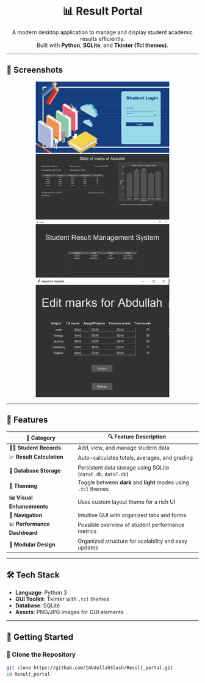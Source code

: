 <h1 align="center">📊 Result Portal</h1>

<p align="center">
  A modern desktop application to manage and display student academic results efficiently.
  <br>
  Built with <b>Python</b>, <b>SQLite</b>, and <b>Tkinter (Tcl themes)</b>.
</p>

---

## 📸 Screenshots

<p align="center">
  <img src="StudentPor.jpg" alt="Result Portal Dashboard" width="350"/>
  <img src="ResultPor.jpg" alt="Result Page" width="350"/>
  <img src="studentManage.jpg" alt="student list Page" width="350"/>
  <img src="StudentManage2.jpg" alt="Teacher Panel" width="350"/>
</p>

---

## 🌟 Features

| 🧩 Category         | 🔍 Feature Description |
|---------------------|------------------------|
| 🧑‍🎓 **Student Records** | Add, view, and manage student data |
| 📈 **Result Calculation** | Auto-calculates totals, averages, and grading |
| 💾 **Database Storage** | Persistent data storage using SQLite (`dataP.db`, `dataT.db`) |
| 🎨 **Theming**           | Toggle between **dark** and **light** modes using `.tcl` themes |
| 🖼️ **Visual Enhancements** | Uses custom layout theme for a rich UI |
| 🧭 **Navigation**         | Intuitive GUI with organized tabs and forms |
| 📊 **Performance Dashboard** | Possible overview of student performance metrics |
| 🧱 **Modular Design**     | Organized structure for scalability and easy updates |

---

## 🛠️ Tech Stack

- **Language**: Python 3
- **GUI Toolkit**: Tkinter with `.tcl` themes
- **Database**: SQLite
- **Assets**: PNG/JPG images for GUI elements

---

## 🚀 Getting Started

### 📂 Clone the Repository

```bash
git clone https://github.com/IAbdullahSlash/Result_portal.git
cd Result_portal

